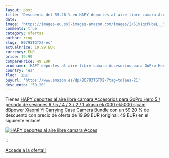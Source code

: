 ```yaml
---
layout: post
title: 'Descuento del 59.20 % en HAPY deportes al aire libre camara Acces'
date: 
image: 'https://images-eu.ssl-images-amazon.com/images/I/51V1qcPHbeL._SL200_.jpg'
comments: true
category: ofertas
author: ring
slug: 'B0793TGTX2-es'
actualPrice: 19.99 EUR
currency: EUR
price: 19.99
comparePrice: 49 EUR
prodname: 'HAPY deportes al aire libre camara Accesorios para GoPro Hero 5 / período de sesiones 6 / 5 / 4 / 3 / 2 / 1  akaso ek7000  ek5000  sjcam  dBpower  Xiaomi Yi  Carrying Case  Camera Bundle'
country: 'es'
flag: '🇪🇸'
buyurl: 'https://www.amazon.es/dp/B0793TGTX2/?tag=tolees-21'
descuento: '59.20'
---
```


Tienes [HAPY deportes al aire libre camara Accesorios para GoPro Hero 5 / período de sesiones 6 / 5 / 4 / 3 / 2 / 1  akaso ek7000  ek5000  sjcam  dBpower  Xiaomi Yi  Carrying Case  Camera Bundle](https://www.amazon.es/dp/B0793TGTX2/?tag=tolees-21) con un 59.20 % de descuento con precio de oferta de 19.99 EUR (original: 49 EUR) en el siguiente enlace!

[![HAPY deportes al aire libre camara Acces](https://images-eu.ssl-images-amazon.com/images/I/51V1qcPHbeL._SL200_.jpg)](https://www.amazon.es/dp/B0793TGTX2/?tag=tolees-21)

ℹ️:


[Accede a la oferta!!](https://www.amazon.es/dp/B0793TGTX2/?tag=tolees-21)
